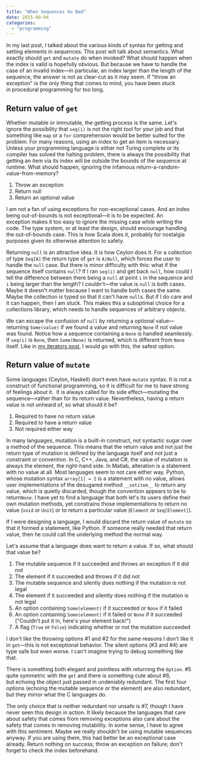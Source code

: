 ```yaml
---
title: "When Sequences Go Bad"
date: 2015-09-04
categories:
  - "programming"
---
```


In my last post, I talked about the various kinds of syntax for getting and setting elements in sequences. This post will talk about semantics. What exactly should `get` and `mutate` do when invoked? What should happen when the index is valid is hopefully obvious. But because we have to handle the case of an invalid index—in particular, an index larger than the length of the sequence, the answer is not as clear-cut as it may seem. If "throw an exception" is the only thing that comes to mind, you have been stuck in procedural programming for too long.

<!-- more -->

## Return value of `get`

Whether mutable or immutable, the getting process is the same. Let's ignore the possibility that `seq(i)` is not the right tool for your job and that something like `map` or a `for` comprehension would be better suited for the problem. For many reasons, using an index to get an item is necessary. Unless your programming language is either not Turing complete or its compiler has solved the halting problem, there is always the possibility that getting an item via its index will be outside the bounds of the sequence at runtime. What should happen, ignoring the infamous return-a-random-value-from-memory?

1. Throw an exception
2. Return null
3. Return an optional value

I am not a fan of using exceptions for non-exceptional cases. And an index being out-of-bounds is not exceptional—it is to be expected. An exception makes it too easy to ignore the missing case while writing the code. The type system, or at least the design, should encourage handling the out-of-bounds case. This is how Scala does it, probably for nostalgia purposes given its otherwise attention to safety.

Returning `null` is an attractive idea. It is how Ceylon does it. For a collection of type `Seq[A]` the return type of `get` is `A|Null`, which forces the user to handle the `null` case. But there is minor difficulty with this: what if the sequence itself contains `null`? If I ran `seq(i)` and get back `null`, how could I tell the difference between there being a `null` at point `i` in the sequence and `i` being larger than the length? I couldn't—the value is `null` is both cases. Maybe it doesn't matter because I want to handle both cases the same. Maybe the collection is typed so that it can't have `null`s. But if I do care and it can happen, then I am stuck. This makes this a suboptimal choice for a collections library, which needs to handle sequences of arbitrary objects.

We can escape the confusion of `null` by returning a optional value—returning `Some(value)` if we found a value and returning `None` if not value was found. Notice how a sequence containing a `None` is handled seamlessly. If `seq(i)` is `None`, then `Some(None)` is returned, which is different from `None` itself. Like in [my iterators post](/blog/comparison-of-iteration-styles-in-programming/), I would go with this, the safest option.

## Return value of `mutate`

Some languages (Ceylon, Haskell) don't even have `mutate` syntax. It is not a construct of functional programming, so it is difficult for me to have strong of feelings about it.  It is always called for its side effect—mutating the sequence—rather than for its return value. Nevertheless, having a return value is not unheard of, so what should it be?

1. Required to have no return value
2. Required to have a return value
3. Not required either way

In many languages, mutation is a built-in construct, not syntactic sugar over a method of the sequence. This means that the return value and not just the return type of mutation is defined by the language itself and not just a constraint or convention. In C, C++, Java, and C#, the value of mutation is always the element, the right-hand side. In Matlab, alteration is a statement with no value at all. Most languages seem to not care either way. Python, whose mutation syntax `array[1] = 2` is a statement with no value, allows user implementations of the desugared method `__setitem__` to return any value, which is quietly discarded, though the convention appears to be to return`None`. I have yet to find a language that both let's its users define their own mutation methods, yet constrains those implementations to return no value (`void` or `Unit`) or to return a particular value (`Element` or `Seq[Element]`).

If I were designing a language, I would discard the return value of `mutate` so that it formed a statement, like Python. If someone really needed that return value, then he could call the underlying method the normal way.

Let's assume that a language does want to return a value. If so, what should that value be?

1. The mutable sequence if it succeeded and throws an exception if it did not
2. The element if it succeeded and throws if it did not
3. The mutable sequence and silently does nothing if the mutation is not legal
4. The element if it succeeded and silently does nothing if the mutation is not legal
5. An option containing `Some(element)` if it succeeded or `None` if it failed
6. An option containing `Some(element)` if it failed or `None` if it succeeded ("Couldn't put it in, here's your element back!")
7. A flag (`True` or `False`) indicating whether or not the mutation succeeded

I don't like the throwing options #1 and #2 for the same reasons I don't like it in `get`—this is not exceptional behavior. The silent options (#3 and #4) are type safe but even worse. I can't imagine trying to debug something like that.

There is something both elegant and pointless with returning the `Option`. #5 quite symmetric with the `get` and there is something cute about #6, but echoing the object just passed in undeniably redundant. The first four options (echoing the mutable sequence or the element) are also redundant, but they mirror what the C languages do.

The only choice that is neither redundant nor unsafe is #7, though I have never seen this design in action. It likely because the languages that care about safety that comes from removing exceptions also care about the safety that comes in removing mutability. In some sense, I have to agree with this sentiment. Maybe we really shouldn't be using mutable sequences anyway. If you are using them, this had better be an exceptional case already. Return nothing on success; throw an exception on failure; don't forget to check the index beforehand.
